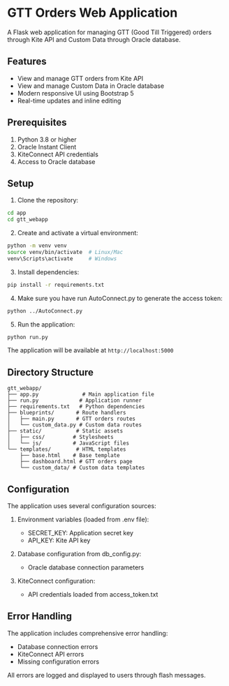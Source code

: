 # GTT Orders Web Application

A Flask web application for managing GTT (Good Till Triggered) orders through Kite API and Custom Data through Oracle database.

## Features

- View and manage GTT orders from Kite API
- View and manage Custom Data in Oracle database
- Modern responsive UI using Bootstrap 5
- Real-time updates and inline editing

## Prerequisites

1. Python 3.8 or higher
2. Oracle Instant Client
3. KiteConnect API credentials
4. Access to Oracle database

## Setup

1. Clone the repository:
```bash
cd app
cd gtt_webapp
```

2. Create and activate a virtual environment:
```bash
python -m venv venv
source venv/bin/activate  # Linux/Mac
venv\Scripts\activate     # Windows
```

3. Install dependencies:
```bash
pip install -r requirements.txt
```

4. Make sure you have run AutoConnect.py to generate the access token:
```bash
python ../AutoConnect.py
```

5. Run the application:
```bash
python run.py
```

The application will be available at `http://localhost:5000`

## Directory Structure

```
gtt_webapp/
├── app.py              # Main application file
├── run.py             # Application runner
├── requirements.txt   # Python dependencies
├── blueprints/       # Route handlers
│   ├── main.py       # GTT orders routes
│   └── custom_data.py # Custom data routes
├── static/           # Static assets
│   ├── css/         # Stylesheets
│   └── js/          # JavaScript files
└── templates/        # HTML templates
    ├── base.html    # Base template
    ├── dashboard.html # GTT orders page
    └── custom_data/ # Custom data templates
```

## Configuration

The application uses several configuration sources:

1. Environment variables (loaded from .env file):
   - SECRET_KEY: Application secret key
   - API_KEY: Kite API key

2. Database configuration from db_config.py:
   - Oracle database connection parameters

3. KiteConnect configuration:
   - API credentials loaded from access_token.txt

## Error Handling

The application includes comprehensive error handling:

- Database connection errors
- KiteConnect API errors
- Missing configuration errors

All errors are logged and displayed to users through flash messages.
